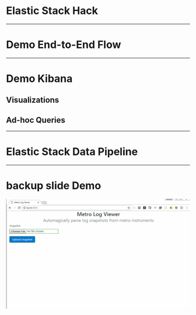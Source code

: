 # Elastic Stack Hack
---
# Demo End-to-End Flow
---
# Demo Kibana
## Visualizations
## Ad-hoc Queries
---
# Elastic Stack Data Pipeline
---
# backup slide Demo
![Demo](demo.gif)